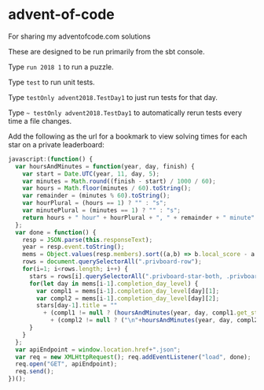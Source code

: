 # advent-of-code
For sharing my adventofcode.com solutions

These are designed to be run primarily from the sbt console.

Type `run 2018 1` to run a puzzle.

Type `test` to run unit tests.

Type `testOnly advent2018.TestDay1` to just run tests for that day.

Type `~ testOnly advent2018.TestDay1` to automatically rerun tests every time a file changes.

Add the following as the url for a bookmark to view solving times for each star on a private leaderboard:

```javascript
javascript:(function() {
  var hoursAndMinutes = function(year, day, finish) {
    var start = Date.UTC(year, 11, day, 5);
    var minutes = Math.round((finish - start) / 1000 / 60);
    var hours = Math.floor(minutes / 60).toString();
    var remainder = (minutes % 60).toString();
    var hourPlural = (hours == 1) ? "" : "s";
    var minutePlural = (minutes == 1) ? "" : "s";
    return hours + " hour" + hourPlural + ", " + remainder + " minute" + minutePlural;
  };
  var done = function() {
    resp = JSON.parse(this.responseText);
    year = resp.event.toString();
    mems = Object.values(resp.members).sort((a,b) => b.local_score - a.local_score);
    rows = document.querySelectorAll(".privboard-row");
    for(i=1; i<rows.length; i++) {
      stars = rows[i].querySelectorAll(".privboard-star-both, .privboard-star-firstonly, .privboard-star-unlocked");
      for(let day in mems[i-1].completion_day_level) {
        var compl1 = mems[i-1].completion_day_level[day][1];
        var compl2 = mems[i-1].completion_day_level[day][2];
        stars[day-1].title = ""
          + (compl1 != null ? (hoursAndMinutes(year, day, compl1.get_star_ts*1000)) : "")
            + (compl2 != null ? ("\n"+hoursAndMinutes(year, day, compl2.get_star_ts*1000)) : "");
      }
    }
  };
  var apiEndpoint = window.location.href+".json";
  var req = new XMLHttpRequest(); req.addEventListener("load", done);
  req.open("GET", apiEndpoint);
  req.send();
})();
```

